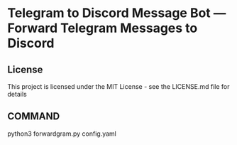 
# Telegram to Discord Message Bot — Forward Telegram Messages to Discord



## License

This project is licensed under the MIT License - see the LICENSE.md file for details

## COMMAND
python3 forwardgram.py config.yaml